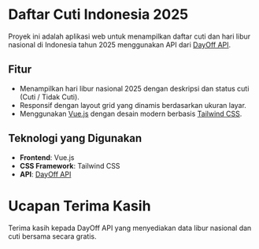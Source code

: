 # Daftar Cuti Indonesia 2025

Proyek ini adalah aplikasi web untuk menampilkan daftar cuti dan hari libur nasional di Indonesia tahun 2025 menggunakan API dari [DayOff API](https://dayoffapi.vercel.app/).


## Fitur
- Menampilkan hari libur nasional 2025 dengan deskripsi dan status cuti (Cuti / Tidak Cuti).
- Responsif dengan layout grid yang dinamis berdasarkan ukuran layar.
- Menggunakan [Vue.js](https://vuejs.org/) dengan desain modern berbasis [Tailwind CSS](https://tailwindcss.com/).

## Teknologi yang Digunakan
- **Frontend**: Vue.js
- **CSS Framework**: Tailwind CSS
- **API**: [DayOff API](https://dayoffapi.vercel.app/)

# Ucapan Terima Kasih
Terima kasih kepada DayOff API yang menyediakan data libur nasional dan cuti bersama secara gratis.

